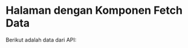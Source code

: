 # Halaman dengan Komponen Fetch Data

Berikut adalah data dari API:

<FetchData />

<script setup>
import FetchData from '../components/FetchData.vue';
</script>
